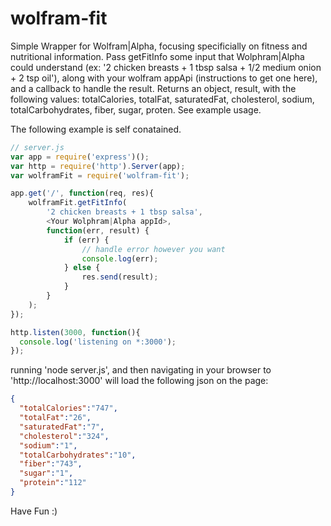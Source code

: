 # wolfram-fit  

Simple Wrapper for Wolfram|Alpha, focusing specificially on fitness and nutritional information. Pass getFitInfo some input that Wolphram|Alpha could understand (ex: '2 chicken breasts + 1 tbsp salsa + 1/2 medium onion + 2 tsp oil'), along with your wolfram appApi (instructions to get one here), and a callback to handle the result. Returns an object, result, with the following values: totalCalories, totalFat, saturatedFat, cholesterol, sodium, totalCarbohydrates, fiber, sugar, proten. See example usage.  


The following example is self conatained.  
```javascript
// server.js
var app = require('express')();
var http = require('http').Server(app);
var wolframFit = require('wolfram-fit');

app.get('/', function(req, res){
    wolframFit.getFitInfo(
        '2 chicken breasts + 1 tbsp salsa',
        <Your Wolphram|Alpha appId>,
        function(err, result) {
            if (err) {
                // handle error however you want
                console.log(err);
            } else {
                res.send(result);
            }
        }
    );
});

http.listen(3000, function(){
  console.log('listening on *:3000');
});

```  

running 'node server.js', and then navigating in your browser to 'http://localhost:3000' will load the following json on the page:  
```json
{
  "totalCalories":"747",
  "totalFat":"26",
  "saturatedFat":"7",
  "cholesterol":"324",
  "sodium":"1",
  "totalCarbohydrates":"10",
  "fiber":"743",
  "sugar":"1",
  "protein":"112"
}
```  

Have Fun :)
